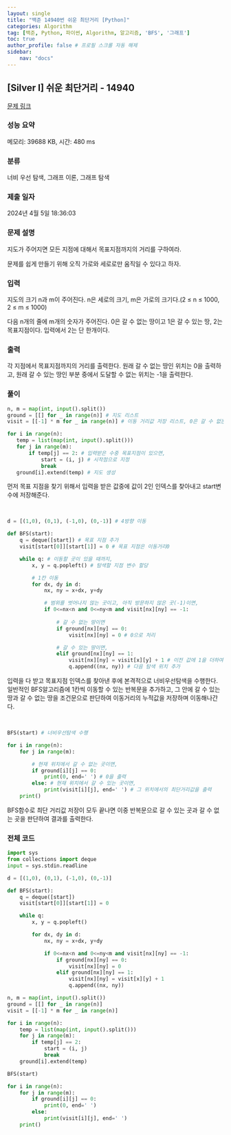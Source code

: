 ```yaml
---
layout: single
title: "백준 14940번 쉬운 최단거리 [Python]"
categories: Algorithm
tag: [백준, Python, 파이썬, Algorithm, 알고리즘, 'BFS', '그래프']
toc: true
author_profile: false # 프로필 스크롤 자동 해제
sidebar:
    nav: "docs"
---
```

## [Silver I] 쉬운 최단거리 - 14940 

[문제 링크](https://www.acmicpc.net/problem/14940) 

### 성능 요약

메모리: 39688 KB, 시간: 480 ms

### 분류

너비 우선 탐색, 그래프 이론, 그래프 탐색

### 제출 일자

2024년 4월 5일 18:36:03

### 문제 설명

<p>지도가 주어지면 모든 지점에 대해서 목표지점까지의 거리를 구하여라.</p>

<p>문제를 쉽게 만들기 위해 오직 가로와 세로로만 움직일 수 있다고 하자.</p>

### 입력 

 <p>지도의 크기 n과 m이 주어진다. n은 세로의 크기, m은 가로의 크기다.(2 ≤ n ≤ 1000, 2 ≤ m ≤ 1000)</p>

<p>다음 n개의 줄에 m개의 숫자가 주어진다. 0은 갈 수 없는 땅이고 1은 갈 수 있는 땅, 2는 목표지점이다. 입력에서 2는 단 한개이다.</p>

### 출력 

 <p>각 지점에서 목표지점까지의 거리를 출력한다. 원래 갈 수 없는 땅인 위치는 0을 출력하고, 원래 갈 수 있는 땅인 부분 중에서 도달할 수 없는 위치는 -1을 출력한다.</p>

### 풀이
 ~~~python
 n, m = map(int, input().split())
 ground = [[] for _ in range(n)] # 지도 리스트
 visit = [[-1] * m for _ in range(n)] # 이동 거리값 저장 리스트, 0은 갈 수 없는 곳으로 쓰기 위해 -1로 초기화

 for i in range(n):
    temp = list(map(int, input().split()))
    for j in range(m):
        if temp[j] == 2: # 입력받은 수중 목표지점이 있으면,
            start = (i, j) # 시작점으로 지정
            break
    ground[i].extend(temp) # 지도 생성
 ~~~
 
 <p>먼저 목표 지점을 찾기 위해서 입력을 받은 값중에 값이 2인 인덱스를 찾아내고 start변수에 저장해준다.</p>
<br>

~~~python
d = [(1,0), (0,1), (-1,0), (0,-1)] # 4방향 이동

def BFS(start):
    q = deque([start]) # 목표 지점 추가
    visit[start[0]][start[1]] = 0 # 목표 지점은 이동거리0 

    while q: # 이동할 곳이 있을 때까지,
        x, y = q.popleft() # 탐색할 지점 변수 할당

        # 1칸 이동
        for dx, dy in d:
            nx, ny = x+dx, y+dy

            # 범위를 벗어나지 않는 곳이고, 아직 방문하지 않은 곳(-1)이면,
            if 0<=nx<n and 0<=ny<m and visit[nx][ny] == -1:
                
                # 갈 수 없는 땅이면
                if ground[nx][ny] == 0:
                    visit[nx][ny] = 0 # 0으로 처리

                # 갈 수 있는 땅이면,
                elif ground[nx][ny] == 1:
                    visit[nx][ny] = visit[x][y] + 1 # 이전 값에 1을 더하여 이동 거리값 저장
                    q.append((nx, ny)) # 다음 탐색 위치 추가
~~~
<p>입력을 다 받고 목표지점 인덱스를 찾아낸 후에 본격적으로 너비우선탐색을 수행한다. 일반적인 BFS알고리즘에 1칸씩 이동할 수 있는 반복문을 추가하고, 그 안에 갈 수 있는 땅과 갈 수 없는 땅을 조건문으로 판단하여 이동거리의 누적값을 저장하며 이동해나간다.</p>
<br>

~~~python
BFS(start) # 너비우선탐색 수행

for i in range(n):
    for j in range(m):

        # 현재 위치에서 갈 수 없는 곳이면,
        if ground[i][j] == 0:
            print(0, end=' ') # 0을 출력
        else: # 현재 위치에서 갈 수 있는 곳이면,
            print(visit[i][j], end=' ') # 그 위치에서의 최단거리값을 출력
    print()
~~~
<p>BFS함수로 최단 거리값 저장이 모두 끝나면 이중 반복문으로 갈 수 있는 곳과 갈 수 없는 곳을 판단하여 결과를 출력한다.</p>

### 전체 코드
~~~python
import sys
from collections import deque
input = sys.stdin.readline

d = [(1,0), (0,1), (-1,0), (0,-1)]

def BFS(start):
    q = deque([start])
    visit[start[0]][start[1]] = 0

    while q:
        x, y = q.popleft()

        for dx, dy in d:
            nx, ny = x+dx, y+dy

            if 0<=nx<n and 0<=ny<m and visit[nx][ny] == -1:
                if ground[nx][ny] == 0:
                    visit[nx][ny] = 0
                elif ground[nx][ny] == 1:
                    visit[nx][ny] = visit[x][y] + 1
                    q.append((nx, ny))      

n, m = map(int, input().split())
ground = [[] for _ in range(n)]
visit = [[-1] * m for _ in range(n)]

for i in range(n):
    temp = list(map(int, input().split()))
    for j in range(m):
        if temp[j] == 2:
            start = (i, j)
            break
    ground[i].extend(temp)

BFS(start)

for i in range(n):
    for j in range(m):
        if ground[i][j] == 0:
            print(0, end=' ')
        else:
            print(visit[i][j], end=' ')
    print()
~~~